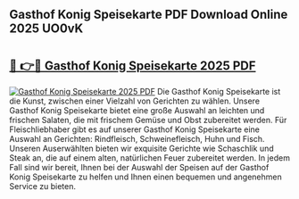 ## Gasthof Konig Speisekarte PDF Download Online 2025 UO0vK

# <h2><a href="http://gc8ieb.nevu.top/?p=Gasthof+Konig+Speisekarte">🔗 👉🔴 Gasthof Konig Speisekarte 2025 PDF</a></h2>

[![Gasthof Konig Speisekarte 2025 PDF](https://i.imgur.com/dBaPXMq.png)](http://gc8ieb.nevu.top/?p=Gasthof+Konig+Speisekarte)
Die Gasthof Konig Speisekarte ist die Kunst, zwischen einer Vielzahl von Gerichten zu wählen. Unsere Gasthof Konig Speisekarte bietet eine große Auswahl an leichten und frischen Salaten, die mit frischem Gemüse und Obst zubereitet werden. Für Fleischliebhaber gibt es auf unserer Gasthof Konig Speisekarte eine Auswahl an Gerichten: Rindfleisch, Schweinefleisch, Huhn und Fisch. Unseren Auserwählten bieten wir exquisite Gerichte wie Schaschlik und Steak an, die auf einem alten, natürlichen Feuer zubereitet werden. In jedem Fall sind wir bereit, Ihnen bei der Auswahl der Speisen auf der Gasthof Konig Speisekarte zu helfen und Ihnen einen bequemen und angenehmen Service zu bieten.
